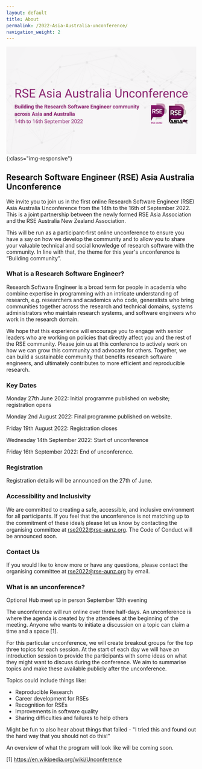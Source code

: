 ```yaml
---
layout: default
title: About
permalink: /2022-Asia-Australia-unconference/
navigation_weight: 2
---
```



![banner of RSE Asia Australia conference 2022 - building the research software community across Asia and Australia ](/assets/conference_banner.png){:class="img-responsive"}

## Research Software Engineer (RSE) Asia Australia Unconference

We invite you to join us in the first online Research Software Engineer (RSE) Asia Australia Unconference from the 14th to the 16th of September 2022. This is a joint partnership between the newly formed RSE Asia Association and the RSE Australia New Zealand Association.

This will be run as a participant-first online unconference to ensure you have a say on how we develop the community and to allow you to share your valuable technical and social knowledge of research software with the community. In line with that, the theme for this year's unconference is “Building community”.

### What is a Research Software Engineer? 

Research Software Engineer is a broad term for people in academia who combine expertise in programming with an intricate understanding of research, e.g. researchers and academics who code, generalists who bring communities together across the research and technical domains, systems administrators who maintain research systems, and software engineers who work in the research domain. 

We hope that this experience will encourage you to engage with senior leaders who are working on policies that directly affect you and the rest of the RSE community. Please join us at this conference to actively work on how we can grow this community and advocate for others. Together, we can build a sustainable community that benefits research software engineers, and ultimately contributes to more efficient and reproducible research.


### Key Dates

Monday 27th June 2022: Initial programme published on website; registration opens

Monday 2nd August 2022: Final programme published on website.

Friday 19th August 2022: Registration closes

Wednesday 14th September 2022: Start of unconference

Friday 16th September 2022: End of unconference.

### Registration 

Registration details will be announced on the 27th of June.

### Accessibility and Inclusivity

We are committed to creating a safe, accessible, and inclusive environment for all participants.  If you feel that the unconference is not matching up to the commitment of these ideals̩ please let us know by contacting the organising committee at rse2022@rse-aunz.org.  The Code of
Conduct will be announced soon.

### Contact Us

If you would like to know more or have any questions, please contact the organising committee at rse2022@rse-aunz.org by email.

### What is an unconference?

Optional Hub meet up in person
September 13th evening

The unconference will run online over three half-days. An unconference is where the agenda is created by the attendees at the beginning of the meeting. Anyone who wants to initiate a discussion on a topic can claim a time and a space [1]. 

For this particular unconference, we will create breakout groups for the top three topics for each session. At the start of each day we will have an introduction session to provide the participants with some ideas on what they might want to discuss during the conference. We aim to summarise topics and make these available publicly after the unconference.

Topics could include things like:
- Reproducible Research
- Career development for RSEs
- Recognition for RSEs
- Improvements in software quality
- Sharing difficulties and failures to help others

Might be fun to also hear about things that failed - "I tried this and found out the hard way that you should not do this!"

An overview of what the program will look like will be coming soon.


[1] https://en.wikipedia.org/wiki/Unconference 



